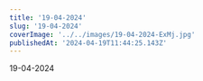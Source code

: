 ```yaml
---
title: '19-04-2024'
slug: '19-04-2024'
coverImage: '../../images/19-04-2024-ExMj.jpg'
publishedAt: '2024-04-19T11:44:25.143Z'
---
```


19-04-2024